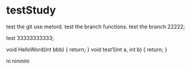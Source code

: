 # testStudy
test the git use metord.
test the branch functions.
test the branch 22222;

test 33333333333;

void HelloWord(int bbb)
{
	return;
}
void test1(int a, int b)
{
	return;
}

ni nininini


